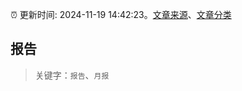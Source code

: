 :alarm_clock: 更新时间: 2024-11-19 14:42:23。[文章来源](/README.md)、[文章分类](/TAGS.md)

## 报告


> 关键字：`报告`、`月报`



